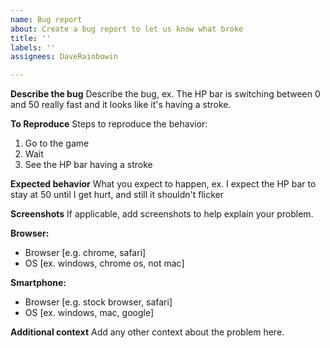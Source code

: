 ```yaml
---
name: Bug report
about: Create a bug report to let us know what broke
title: ''
labels: ''
assignees: DaveRainbowin

---
```


**Describe the bug**
Describe the bug, ex. The HP bar is switching between 0 and 50 really fast and it looks like it's having a stroke.

**To Reproduce**
Steps to reproduce the behavior:
1. Go to the game
2. Wait
3. See the HP bar having a stroke

**Expected behavior**
What you expect to happen, ex. I expect the HP bar to stay at 50 until I get hurt, and still it shouldn't flicker

**Screenshots**
If applicable, add screenshots to help explain your problem.

**Browser:**
 - Browser [e.g. chrome, safari]
- OS [ex. windows, chrome os, not mac]

**Smartphone:**
 - Browser [e.g. stock browser, safari]
- OS [ex. windows, mac, google]

**Additional context**
Add any other context about the problem here.
